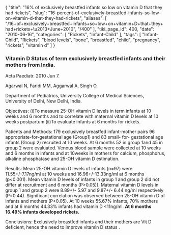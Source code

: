 {
    "title": "16% of exclusively breastfed infants so low on vitamin D that they had rickets",
    "slug": "16-percent-of-exclusively-breastfed-infants-so-low-on-vitamin-d-that-they-had-rickets",
    "aliases": [
        "/16+of+exclusively+breastfed+infants+so+low+on+vitamin+D+that+they+had+rickets+\u2013+June+2010",
        "/400"
    ],
    "tiki_page_id": 400,
    "date": "2010-06-16",
    "categories": [
        "Rickets",
        "Infant-Child"
    ],
    "tags": [
        "Infant-Child",
        "Rickets",
        "blood levels",
        "bone",
        "breastfed",
        "child",
        "pregnancy",
        "rickets",
        "vitamin d"
    ]
}


### Vitamin D Status of term exclusively breastfed infants and their mothers from India.

Acta Paediatr. 2010 Jun 7.

Agarwal N, Faridi MM, Aggarwal A, Singh O.

Department of Pediatrics, University College of Medical Sciences, University of Delhi, New Delhi, India.

Objectives: (i)To measure 25-OH vitamin D levels in term infants at 10 weeks and 6 months and to correlate with maternal vitamin D levels at 10 weeks postpartum (ii)To evaluate infants at 6 months for rickets. 

Patients and Methods: 179 exclusively breastfed infant-mother pairs 96 appropriate-for-gestational age (Group1) and 83 small- for- gestational age infants (Group 2) recruited at 10 weeks. At 6 months 52 in group 1and 45 in group 2 were evaluated. Venous blood sample were collected at 10 weeks and 6 months in infants and at 10weeks in mothers for calcium, phosphorus, alkaline phosphatase and 25-OH vitamin D estimation. 

Results: Mean 25-OH vitamin D levels of infants (n=97) were 11.55+/-7.17ng/ml at 10 weeks and 16.96+/-13.33ng/ml at 6 months (p<0.001). Mean vitamin D levels of infants in group 1 and group 2 did not differ at recruitment and 6 months (P>0.05)). Maternal vitamin D levels in group 1 and group 2 were 8.89+/- 5.97 and 9.87+/- 6.44 ng/ml respectively (P=0.44). Significant correlation was observed between 25-OH vitamin D of infants and mothers (P<0.05). At 10 weeks 55.67% infants, 70% mothers and at 6 months 44.33% infants had vitamin D <11ng/ml.  **At 6 months 16.49% infants developed rickets.** 

Conclusions: Exclusively breastfed infants and their mothers are Vit D deficient, hence the need to improve vitamin D status .